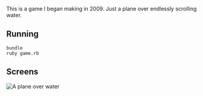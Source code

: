 This is a game I began making in 2009. Just a plane over endlessly scrolling water.

Running
----

    bundle
    ruby game.rb

Screens
----

![A plane over water](http://dl.dropbox.com/u/136929/planes/planes2.png)

